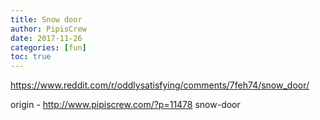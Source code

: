 ```yaml
---
title: Snow door
author: PipisCrew
date: 2017-11-26
categories: [fun]
toc: true
---
```


https://www.reddit.com/r/oddlysatisfying/comments/7feh74/snow_door/

origin - http://www.pipiscrew.com/?p=11478 snow-door